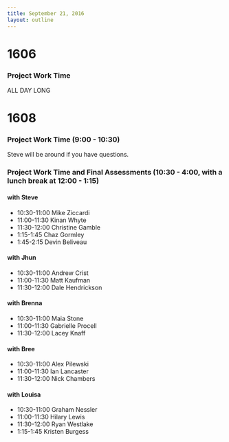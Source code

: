 ```yaml
---
title: September 21, 2016
layout: outline
---
```


# 1606

### Project Work Time

ALL DAY LONG

# 1608

### Project Work Time (9:00 - 10:30)

Steve will be around if you have questions.

### Project Work Time and Final Assessments (10:30 - 4:00, with a lunch break at 12:00 - 1:15)

#### with Steve

* 10:30-11:00 Mike Ziccardi
* 11:00-11:30 Kinan Whyte
* 11:30-12:00 Christine Gamble
* 1:15-1:45 Chaz Gormley
* 1:45-2:15 Devin Beliveau

#### with Jhun

* 10:30-11:00 Andrew Crist
* 11:00-11:30 Matt Kaufman
* 11:30-12:00 Dale Hendrickson

#### with Brenna

* 10:30-11:00 Maia Stone
* 11:00-11:30 Gabrielle Procell
* 11:30-12:00 Lacey Knaff

#### with Bree

* 10:30-11:00 Alex Pilewski
* 11:00-11:30 Ian Lancaster
* 11:30-12:00 Nick Chambers

#### with Louisa

* 10:30-11:00 Graham Nessler
* 11:00-11:30 Hilary Lewis
* 11:30-12:00 Ryan Westlake
* 1:15-1:45 Kristen Burgess
